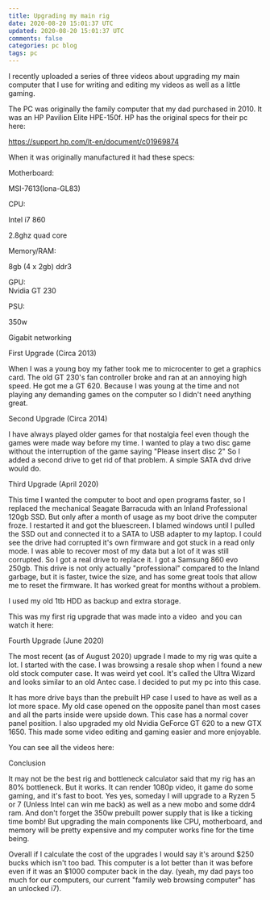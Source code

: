 ```yaml
---           
title: Upgrading my main rig
date: 2020-08-20 15:01:37 UTC
updated: 2020-08-20 15:01:37 UTC
comments: false
categories: pc blog
tags: pc
---
```

I recently uploaded a series of three videos about upgrading my main computer that I use for writing and editing my videos as well as a little gaming. 

  

The PC was originally the family computer that my dad purchased in 2010. It was an HP Pavilion Elite HPE-150f. HP has the original specs for their pc here:

https://support.hp.com/lt-en/document/c01969874

  

When it was originally manufactured it had these specs:

  

Motherboard:

MSI-7613(Iona-GL83)

  

CPU:

Intel i7 860

2.8ghz quad core

  

Memory/RAM:  

8gb (4 x 2gb) ddr3

  

GPU:  
Nvidia GT 230

  

PSU:

350w

  

Gigabit networking

  

  

First Upgrade (Circa 2013)

When I was a young boy my father took me to microcenter to get a graphics card. The old GT 230's fan controller broke and ran at an annoying high speed. He got me a GT 620. Because I was young at the time and not playing any demanding games on the computer so I didn't need anything great. 

  

  

Second Upgrade (Circa 2014)

I have always played older games for that nostalgia feel even though the games were made way before my time. I wanted to play a two disc game without the interruption of the game saying "Please insert disc 2" So I added a second drive to get rid of that problem. A simple SATA dvd drive would do. 

  

Third Upgrade (April 2020)

This time I wanted the computer to boot and open programs faster, so I replaced the mechanical Seagate Barracuda with an Inland Professional 120gb SSD. But only after a month of usage as my boot drive the computer froze. I restarted it and got the bluescreen. I blamed windows until I pulled the SSD out and connected it to a SATA to USB adapter to my laptop. I could see the drive had corrupted it's own firmware and got stuck in a read only mode. I was able to recover most of my data but a lot of it was still corrupted. So I got a real drive to replace it. I got a Samsung 860 evo 250gb. This drive is not only actually "professional" compared to the Inland garbage, but it is faster, twice the size, and has some great tools that allow me to reset the firmware. It has worked great for months without a problem.

I used my old 1tb HDD as backup and extra storage.

This was my first rig upgrade that was made into a video  and you can watch it here:

  

  

Fourth Upgrade (June 2020)

The most recent (as of August 2020) upgrade I made to my rig was quite a lot. I started with the case. I was browsing a resale shop when I found a new old stock computer case. It was weird yet cool. It's called the Ultra Wizard and looks similar to an old Antec case. I decided to put my pc into this case.

It has more drive bays than the prebuilt HP case I used to have as well as a lot more space. My old case opened on the opposite panel than most cases and all the parts inside were upside down. This case has a normal cover panel position. I also upgraded my old Nvidia GeForce GT 620 to a new GTX 1650. This made some video editing and gaming easier and more enjoyable.

You can see all the videos here:

  

  

  

  

  

Conclusion

It may not be the best rig and bottleneck calculator said that my rig has an 80% bottleneck. But it works. It can render 1080p video, it game do some gaming, and it's fast to boot. Yes yes, someday I will upgrade to a Ryzen 5 or 7 (Unless Intel can win me back) as well as a new mobo and some ddr4 ram. And don't forget the 350w prebuilt power supply that is like a ticking time bomb! But upgrading the main components like CPU, motherboard, and memory will be pretty expensive and my computer works fine for the time being.

  

Overall if I calculate the cost of the upgrades I would say it's around $250  bucks which isn't too bad. This computer is a lot better than it was before even if it was an $1000 computer back in the day. (yeah, my dad pays too much for our computers, our current "family web browsing computer" has an unlocked i7).